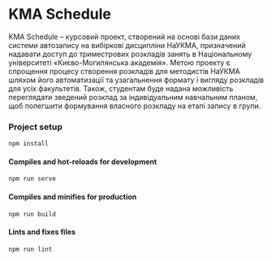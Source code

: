 # KMA Schedule

KMA Schedule – курсовий проект, створений на основі бази даних системи
        автозапису на вибіркові дисципліни НаУКМА, призначений надавати доступ
        до триместрових розкладів занять в Національному університеті
        «Києво-Могилянська академія».
        Метою проекту є спрощення процесу створення розкладів для методистів
        НаУКМА шляхом його автоматизації та узагальнення формату і вигляду
        розкладів для усіх факультетів. Також, студентам буде надана можливість
        переглядати зведений розклад за індивідуальним навчальним планом, щоб
        полегшити формування власного розкладу на етапі запису в групи.
### Project setup
```
npm install
```

#### Compiles and hot-reloads for development
```
npm run serve
```

#### Compiles and minifies for production
```
npm run build
```

#### Lints and fixes files
```
npm run lint
```